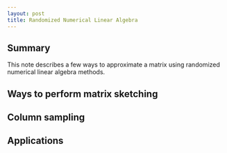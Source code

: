 ```yaml
---
layout: post
title: Randomized Numerical Linear Algebra
---
```


## Summary

This note describes a few ways to approximate a matrix using randomized numerical linear algebra methods.

## Ways to perform matrix sketching

## Column sampling

## Applications
